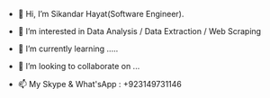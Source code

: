 - 👋 Hi, I’m Sikandar Hayat(Software Engineer).
        
- 👀 I’m interested in Data Analysis / Data Extraction / Web Scraping

- 🌱 I’m currently learning .....

- 💞️ I’m looking to collaborate on ...

- 📫 My Skype & What'sApp : +923149731146

<!---
SikandarGithub/SikandarGithub is a ✨ special ✨ repository because its `README.md` (this file) appears on your GitHub profile.
You can click the Preview link to take a look at your changes.
--->
